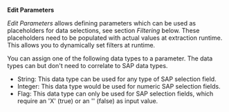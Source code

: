 **Edit Parameters**<br/>

*Edit Parameters* allows defining parameters which can be used as placeholders for data selections, see section *Filtering* below. These placeholders need to be populated with actual values at extraction runtime. This allows you to dynamically set filters at runtime.

You can assign one of the following data types to a parameter. The data types can but don't need to correlate to SAP data types. 
- String: This data type can be used for any type of SAP selection field.
- Integer: This data type would be used for numeric SAP selection fields.
- Flag: This data type can only be used for SAP selection fields, which require an 'X' (true) or an '' (false) as input value.
<br>

